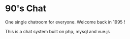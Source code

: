 # 90's Chat
One single chatroom for everyone. Welcome back in 1995 ! 

This is a chat system built on php, mysql and vue.js
